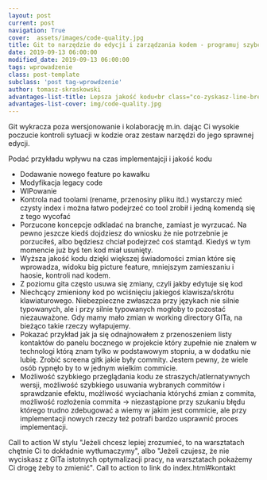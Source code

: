 ```yaml
---
layout: post
current: post
navigation: True
cover:  assets/images/code-quality.jpg
title: Git to narzędzie do edycji i zarządzania kodem - programuj szybciej i twórz mniej błędów
date: 2019-09-13 06:00:00
modified_date: 2019-09-13 06:00:00
tags: wprowadzenie
class: post-template
subclass: 'post tag-wprowdzenie'
author: tomasz-skraskowski
advantages-list-title: Lepsza jakość kodu<br class="co-zyskasz-line-break"> w krótszym czasie
advantages-list-cover: img/code-quality.jpg
---
```


Git wykracza poza wersjonowanie i kolaborację m.in. dając Ci wysokie poczucie kontroli sytuacji w kodzie oraz zestaw narzędzi do jego sprawnej edycji. 

Podać przykładu wpływu na czas implementajcji i jakość kodu
- Dodawanie nowego feature po kawałku
- Modyfikacja legacy code
- WIPowanie
- Kontrola nad toolami (rename, przenosiny pliku itd.) wystarczy mieć czysty index i można łatwo podejrzeć co tool zrobił i jedną komendą się z tego wycofać
- Porzucone koncepcje odkladać na branche, zamiast je wyrzucać. Na pewno jeszcze kiedś dojdziesz do wniosku że nie potrzebnie je porzuciłeś, albo będziesz chciał podejrzeć coś stamtąd. Kiedyś w tym momencie już byś ten kod miał usunięty.
- Wyższa jakość kodu dzięki większej świadomości zmian które się wprowadza, widoku big picture feature, mniejszym zamieszaniu i haosie, kontroli nad kodem.
- Z poziomu gita często usuwa się zmiany, czyli jakby edytuje się kod
- Niechcący zmieniony kod po wciśnięciu jakiegoś klawisza/skrótu klawiaturowego. Niebezpieczne zwłaszcza przy językach nie silnie typowanych, ale i przy silnie typowanych mogłoby to pozostać niezauważone. Gdy mamy mało zmian w working directory GITa, na bieżąco takie rzeczy wyłapujemy.
- Pokazać przykład jak ja się odnajnowałem z przenoszeniem listy kontaktów do panelu bocznego w projekcie który zupełnie nie znałem w technologi którą znam tylko w podstawowym stopniu, a w dodatku nie lubię. Zrobić screena gitk jakie były commity.
Jestem pewny, że wiele osób rypnęło by to w jednym wielkim commicie.
- Możliwość szybkiego przeglądania kodu ze straszych/atlernatywnych wersji, możliwość szybkiego usuwania wybranych commitów i sprawdzanie efektu, możliwość wyciachania którychś zmian z commita, możliwość rozłożenia commita -> niezastąpione przy szukaniu błędu którego trudno zdebugować a wiemy w jakim jest commicie, ale przy implementacji nowych rzeczy też potrafi bardzo usprawnić proces implementacji.


Call to action
W stylu "Jeżeli chcesz lepiej zrozumieć, to na warsztatach chętnie Ci to dokładnie wytłumaczymy", albo "Jeżeli czujesz, że nie wyciskasz z GITa istotnych optymalizacji pracy, na warsztatach pokażemy Ci drogę żeby to zmienić".
Call to action to link do index.html#kontakt